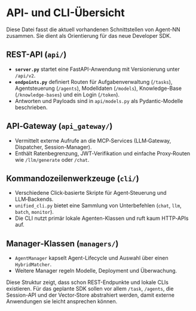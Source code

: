 # API- und CLI-Übersicht

Diese Datei fasst die aktuell vorhandenen Schnittstellen von Agent-NN zusammen.
Sie dient als Orientierung für das neue Developer SDK.

## REST-API (`api/`)
- **`server.py`** startet eine FastAPI-Anwendung mit Versionierung unter `/api/v2`.
- **`endpoints.py`** definiert Routen für Aufgabenverwaltung (`/tasks`), Agentsteuerung (`/agents`), Modelldaten (`/models`), Knowledge-Base (`/knowledge-bases`) und ein Login (`/token`).
- Antworten und Payloads sind in `api/models.py` als Pydantic-Modelle beschrieben.

## API‑Gateway (`api_gateway/`)
- Vermittelt externe Aufrufe an die MCP‑Services (LLM‑Gateway, Dispatcher, Session-Manager).
- Enthält Ratenbegrenzung, JWT‑Verifikation und einfache Proxy‑Routen wie `/llm/generate` oder `/chat`.

## Kommandozeilenwerkzeuge (`cli/`)
- Verschiedene Click‑basierte Skripte für Agent‑Steuerung und LLM‑Backends.
- `unified_cli.py` bietet eine Sammlung von Unterbefehlen (`chat`, `llm`, `batch`, `monitor`).
- Die CLI nutzt primär lokale Agenten-Klassen und ruft kaum HTTP‑APIs auf.

## Manager‑Klassen (`managers/`)
- `AgentManager` kapselt Agent-Lifecycle und Auswahl über einen `HybridMatcher`.
- Weitere Manager regeln Modelle, Deployment und Überwachung.

Diese Struktur zeigt, dass schon REST-Endpunkte und lokale CLIs existieren.
Für das geplante SDK sollen vor allem `/task`, `/agents`, die Session-API und der
Vector‑Store abstrahiert werden, damit externe Anwendungen sie leicht ansprechen
können.

